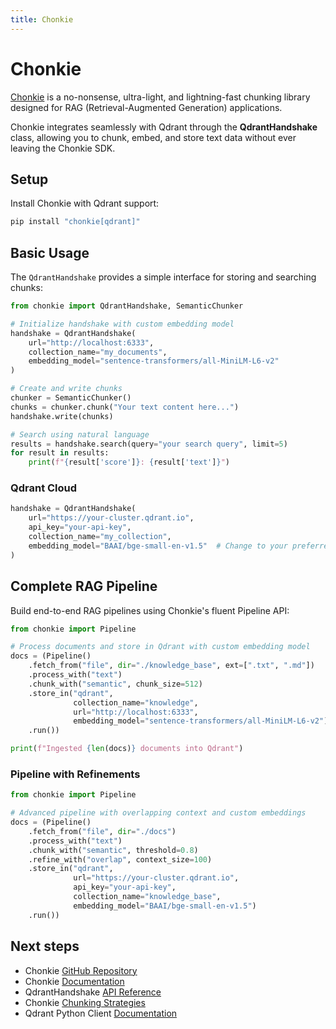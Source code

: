 ```yaml
---
title: Chonkie
---
```


# Chonkie

[Chonkie](https://github.com/chonkie-inc/chonkie) is a no-nonsense, ultra-light, and lightning-fast chunking library designed for RAG (Retrieval-Augmented Generation) applications.

Chonkie integrates seamlessly with Qdrant through the **QdrantHandshake** class, allowing you to chunk, embed, and store text data without ever leaving the Chonkie SDK.

## Setup

Install Chonkie with Qdrant support:

```bash
pip install "chonkie[qdrant]"
```

## Basic Usage

The `QdrantHandshake` provides a simple interface for storing and searching chunks:

```python
from chonkie import QdrantHandshake, SemanticChunker

# Initialize handshake with custom embedding model
handshake = QdrantHandshake(
    url="http://localhost:6333",
    collection_name="my_documents",
    embedding_model="sentence-transformers/all-MiniLM-L6-v2"
)

# Create and write chunks
chunker = SemanticChunker()
chunks = chunker.chunk("Your text content here...")
handshake.write(chunks)

# Search using natural language
results = handshake.search(query="your search query", limit=5)
for result in results:
    print(f"{result['score']}: {result['text']}")
```

### Qdrant Cloud

```python
handshake = QdrantHandshake(
    url="https://your-cluster.qdrant.io",
    api_key="your-api-key",
    collection_name="my_collection",
    embedding_model="BAAI/bge-small-en-v1.5"  # Change to your preferred model
)
```

## Complete RAG Pipeline

Build end-to-end RAG pipelines using Chonkie's fluent Pipeline API:

```python
from chonkie import Pipeline

# Process documents and store in Qdrant with custom embedding model
docs = (Pipeline()
    .fetch_from("file", dir="./knowledge_base", ext=[".txt", ".md"])
    .process_with("text")
    .chunk_with("semantic", chunk_size=512)
    .store_in("qdrant",
              collection_name="knowledge",
              url="http://localhost:6333",
              embedding_model="sentence-transformers/all-MiniLM-L6-v2")
    .run())

print(f"Ingested {len(docs)} documents into Qdrant")
```

### Pipeline with Refinements

```python
from chonkie import Pipeline

# Advanced pipeline with overlapping context and custom embeddings
docs = (Pipeline()
    .fetch_from("file", dir="./docs")
    .process_with("text")
    .chunk_with("semantic", threshold=0.8)
    .refine_with("overlap", context_size=100)
    .store_in("qdrant",
              url="https://your-cluster.qdrant.io",
              api_key="your-api-key",
              collection_name="knowledge_base",
              embedding_model="BAAI/bge-small-en-v1.5")
    .run())
```

## Next steps

- Chonkie [GitHub Repository](https://github.com/chonkie-inc/chonkie)
- Chonkie [Documentation](https://chonkie.ai)
- QdrantHandshake [API Reference](https://chonkie.ai/oss/handshakes/qdrant-handshake)
- Chonkie [Chunking Strategies](https://chonkie.ai/oss/chunkers/overview)
- Qdrant Python Client [Documentation](https://python-client.qdrant.tech/)

